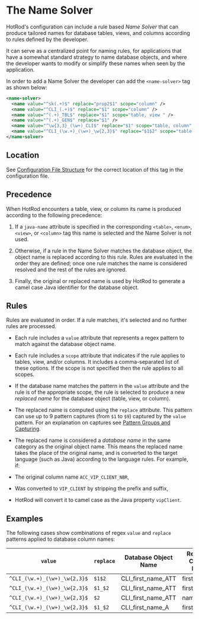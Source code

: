 # The Name Solver

HotRod's configuration can include a rule based *Name Solver* that can produce tailored names for database tables, views, 
and columns according to rules defined by the developer.

It can serve as a centralized point for naming rules, for applications that have a somewhat standard strategy to name
database objects, and where the developer wants to modify or simplify these names when seen by the application.

In order to add a Name Solver the developer can add the `<name-solver>` tag as shown below:

```xml
<name-solver>
  <name value="^sk(.+)$" replace="prop2$1" scope="column" />
  <name value="^CLI_(.+)$" replace="$1" scope="column" />
  <name value="^(.+)_TBL$" replace="$1" scope="table, view " />
  <name value="^(.+)_GEN$" replace="$1" />
  <name value="^\w{3,3}_(\w+)_CLI$" replace="$1" scope="table, column" />
  <name value="^CLI_(\w.+)_(\w+)_\w{2,3}$" replace="$1$2" scope="table , column , view" />
</name-solver>
```

## Location

See [Configuration File Structure](configuration-file-structure.md) for the correct location of this tag in the configuration file.

## Precedence

When HotRod encounters a table, view, or column its name is produced according to the following precedence:

1. If a `java-name` attribute is specified in the corresponding `<table>`, `<enum>`, `<view>`, or `<column>` tag this name
is selected and the Name Solver is not used.

2. Otherwise, if a rule in the Name Solver matches the database object, the object name is replaced according to this rule. Rules are evaluated in the order they are defined; once one rule matches the name is considered resolved and the rest of the rules are ignored.

3. Finally, the original or replaced name is used by HotRod to generate a camel case Java identifier for the database object.

## Rules

Rules are evaluated in order. If a rule matches, it's selected and no further rules are processed.

- Each rule includes a `value` attribute that represents a regex pattern to match against the database object name.

- Each rule includes a `scope` attribute that indicates if the rule applies to tables, view, and/or columns. It includes a comma-separated list of these options. If the scope is not specified then the rule applies to all scopes.

- If the database name matches the pattern in the `value` attribute and the rule is of the appropriate scope, the rule is selected to produce a new *replaced name* for the database object (table, view, or column).

- The replaced name is computed using the `replace` attribute. This pattern can use up to 9 pattern captures (from `$1` to `$9`) captured by the `value` pattern. For an explanation on captures see [Pattern Groups and Capturing](https://docs.oracle.com/javase/8/docs/api/java/util/regex/Pattern.html#cg).

- The replaced name is considered a *database name* in the same category as the original object name. This means the replaced name takes the place of the original name, and is
converted to the target language (such as Java) according to the language rules. For example, if:

- The original column name `ACC_VIP_CLIENT_NBR`,
- Was converted to `VIP_CLIENT` by stripping the prefix and suffix,
- HotRod will convert it to camel case as the Java property `vipClient`.

## Examples

The following cases show combinations of regex `value` and `replace` patterns applied to database column names: 

| `value`  | `replace` | Database Object Name | Replaced Column Name | Java Property |
|--------|---------|-------------|----------------------|---------------|
| `^CLI_(\w.+)_(\w+)_\w{2,3}$` | `$1$2` | CLI_first_name_ATT | firstname | firstname |
| `^CLI_(\w.+)_(\w+)_\w{2,3}$` | `$1_$2` | CLI_first_name_ATT | first_name | firstName |
| `^CLI_(\w.+)_(\w+)_\w{2,3}$` | `$2` | CLI_first_name_ATT | name | name |
| `^CLI_(\w.+)_(\w+)_\w{2,3}$` | `$1_$2` | CLI_first_name_A | first_name_A | firstNameA |


